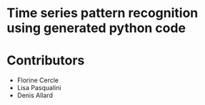 # Time series pattern recognition using generated python code

# Contributors

- Florine Cercle
- Lisa Pasqualini
- Denis Allard
